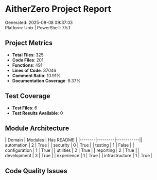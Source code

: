 # AitherZero Project Report

Generated: 2025-08-08 09:37:03  
Platform: Unix | PowerShell: 7.5.1

## Project Metrics

- **Total Files**: 325
- **Code Files**: 201
- **Functions**: 491
- **Lines of Code**: 37046
- **Comment Ratio**: 10.91%
- **Documentation Coverage**: 9.37%

## Test Coverage

- **Test Files**: 6
- **Test Results Available**: 0

## Module Architecture

| Domain | Modules | Has README |
|--------|---------|------------|| automation | 2 | True |
| security | 0 | True |
| testing | 1 | False |
| configuration | 1 | True |
| utilities | 2 | True |
| reporting | 2 | True |
| development | 3 | True |
| experience | 1 | True |
| infrastructure | 1 | True |

## Code Quality Issues

